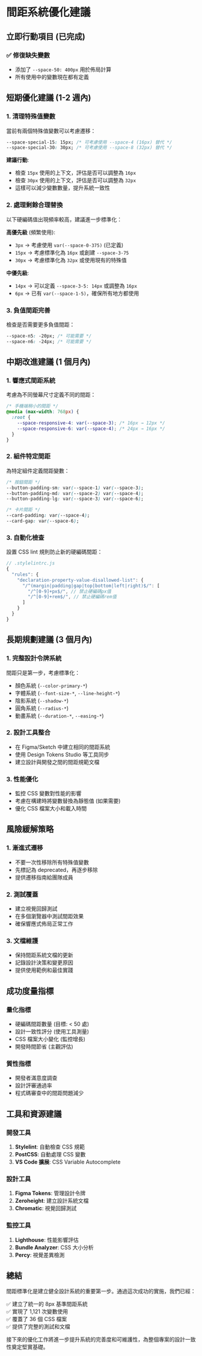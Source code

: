 # 間距系統優化建議

## 立即行動項目 (已完成)

### ✅ 修復缺失變數
- 添加了 `--space-50: 400px` 用於佈局計算
- 所有使用中的變數現在都有定義

## 短期優化建議 (1-2 週內)

### 1. 清理特殊值變數
當前有兩個特殊值變數可以考慮遷移：
```css
--space-special-15: 15px; /* 可考慮使用 --space-4 (16px) 替代 */
--space-special-30: 30px; /* 可考慮使用 --space-8 (32px) 替代 */
```

**建議行動**:
- 檢查 `15px` 使用的上下文，評估是否可以調整為 `16px`
- 檢查 `30px` 使用的上下文，評估是否可以調整為 `32px`
- 這樣可以減少變數數量，提升系統一致性

### 2. 處理剩餘合理替換
以下硬編碼值出現頻率較高，建議進一步標準化：

**高優先級** (頻繁使用):
- `3px` → 考慮使用 `var(--space-0-375)` (已定義)
- `15px` → 考慮標準化為 `16px` 或創建 `--space-3-75`
- `30px` → 考慮標準化為 `32px` 或使用現有的特殊值

**中優先級**:
- `14px` → 可以定義 `--space-3-5: 14px` 或調整為 `16px`
- `6px` → 已有 `var(--space-1-5)`，確保所有地方都使用

### 3. 負值間距完善
檢查是否需要更多負值間距：
```css
--space-n5: -20px; /* 可能需要 */
--space-n6: -24px; /* 可能需要 */
```

## 中期改進建議 (1 個月內)

### 1. 響應式間距系統
考慮為不同螢幕尺寸定義不同的間距：
```css
/* 手機端稍小的間距 */
@media (max-width: 768px) {
  :root {
    --space-responsive-4: var(--space-3); /* 16px → 12px */
    --space-responsive-6: var(--space-4); /* 24px → 16px */
  }
}
```

### 2. 組件特定間距
為特定組件定義間距變數：
```css
/* 按鈕間距 */
--button-padding-sm: var(--space-1) var(--space-3);
--button-padding-md: var(--space-2) var(--space-4);
--button-padding-lg: var(--space-3) var(--space-6);

/* 卡片間距 */
--card-padding: var(--space-4);
--card-gap: var(--space-6);
```

### 3. 自動化檢查
設置 CSS lint 規則防止新的硬編碼間距：
```javascript
// .stylelintrc.js
{
  "rules": {
    "declaration-property-value-disallowed-list": {
      "/^(margin|padding|gap|top|bottom|left|right)$/": [
        "/^[0-9]+px$/", // 禁止硬編碼px值
        "/^[0-9]+rem$/", // 禁止硬編碼rem值
      ]
    }
  }
}
```

## 長期規劃建議 (3 個月內)

### 1. 完整設計令牌系統
間距只是第一步，考慮標準化：
- 顏色系統 (`--color-primary-*`)
- 字體系統 (`--font-size-*`, `--line-height-*`)  
- 陰影系統 (`--shadow-*`)
- 圓角系統 (`--radius-*`)
- 動畫系統 (`--duration-*`, `--easing-*`)

### 2. 設計工具整合
- 在 Figma/Sketch 中建立相同的間距系統
- 使用 Design Tokens Studio 等工具同步
- 建立設計與開發之間的間距規範文檔

### 3. 性能優化
- 監控 CSS 變數對性能的影響
- 考慮在構建時將變數替換為靜態值 (如果需要)
- 優化 CSS 檔案大小和載入時間

## 風險緩解策略

### 1. 漸進式遷移
- 不要一次性移除所有特殊值變數
- 先標記為 deprecated，再逐步移除
- 提供遷移指南給團隊成員

### 2. 測試覆蓋
- 建立視覺回歸測試
- 在多個瀏覽器中測試間距效果
- 確保響應式佈局正常工作

### 3. 文檔維護
- 保持間距系統文檔的更新
- 記錄設計決策和變更原因
- 提供使用範例和最佳實踐

## 成功度量指標

### 量化指標
- 硬編碼間距數量 (目標: < 50 處)
- 設計一致性評分 (使用工具測量)
- CSS 檔案大小變化 (監控增長)
- 開發時間節省 (主觀評估)

### 質性指標  
- 開發者滿意度調查
- 設計評審通過率
- 程式碼審查中的間距問題減少

## 工具和資源建議

### 開發工具
1. **Stylelint**: 自動檢查 CSS 規範
2. **PostCSS**: 自動處理 CSS 變數
3. **VS Code 擴展**: CSS Variable Autocomplete

### 設計工具
1. **Figma Tokens**: 管理設計令牌
2. **Zeroheight**: 建立設計系統文檔  
3. **Chromatic**: 視覺回歸測試

### 監控工具
1. **Lighthouse**: 性能影響評估
2. **Bundle Analyzer**: CSS 大小分析
3. **Percy**: 視覺差異檢測

## 總結

間距標準化是建立健全設計系統的重要第一步。通過這次成功的實施，我們已經：

✅ 建立了統一的 8px 基準間距系統  
✅ 實現了 1,121 次變數使用  
✅ 覆蓋了 36 個 CSS 檔案  
✅ 提供了完整的測試和文檔

接下來的優化工作將進一步提升系統的完善度和可維護性，為整個專案的設計一致性奠定堅實基礎。